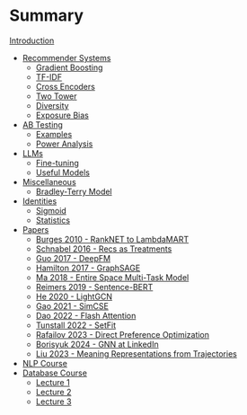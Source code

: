 # Summary

[Introduction](intro.md)

- [Recommender Systems]()
    - [Gradient Boosting](./gradient_boosting.md)
    - [TF-IDF](./tfidf.md)
    - [Cross Encoders](./cross_encoders.md)
    - [Two Tower]()
    - [Diversity]()
    - [Exposure Bias]()
- [AB Testing](./ab_test/init.md)
    - [Examples](./ab_test/examples.md)
    - [Power Analysis](./ab_test/power_analysis.md)
- [LLMs](./llm/llm.md)
    - [Fine-tuning](./llm/fine_tuning.md)
    - [Useful Models](./llm/useful_models.md)
- [Miscellaneous](./misc.md)
    - [Bradley-Terry Model](./misc/bradley-terry.md)
- [Identities](./identities.md)
    - [Sigmoid](./identities/sigmoid.md)
    - [Statistics](./identities/statistics.md)
- [Papers](./papers.md)
    - [Burges 2010 - RankNET to LambdaMART](./papers/burges_2010.md)
    - [Schnabel 2016 - Recs as Treatments](./papers/schnabel_2016.md)
    - [Guo 2017 - DeepFM](./papers/guo_2017.md)
    - [Hamilton 2017 - GraphSAGE](./papers/hamilton_2017.md)
    - [Ma 2018 - Entire Space Multi-Task Model](./papers/ma_2018.md)
    - [Reimers 2019 - Sentence-BERT](./papers/reimers_2019.md)
    - [He 2020 - LightGCN](./papers/he_2020.md)
    - [Gao 2021 - SimCSE](./papers/gao_2021.md)
    - [Dao 2022 - Flash Attention](./papers/dao_2022.md)
    - [Tunstall 2022 - SetFit](./papers/tunstall_2022.md)
    - [Rafailov 2023 - Direct Preference Optimization](./papers/rafailov_2023.md)
    - [Borisyuk 2024 - GNN at LinkedIn](./papers/borisyuk_2024.md)
    - [Liu 2023 - Meaning Representations from Trajectories](./papers/liu_2023.md)
- [NLP Course](./nlp_course/intro.md)
- [Database Course](./database_course/intro.md)
    - [Lecture 1](./database_course/lecture01.md)
    - [Lecture 2](./database_course/lecture02.md)
    - [Lecture 3](./database_course/lecture03.md)
